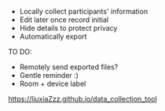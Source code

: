 * Locally collect participants' information
* Edit later once record initial
* Hide details to protect privacy
* Automatically export


TO DO:

* Remotely send exported files?
* Gentle reminder :)
* Room + device label


https://liuxiaZzz.github.io/data_collection_tool
